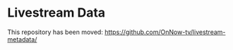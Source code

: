 # Livestream Data

This repository has been moved: https://github.com/OnNow-tv/livestream-metadata/
